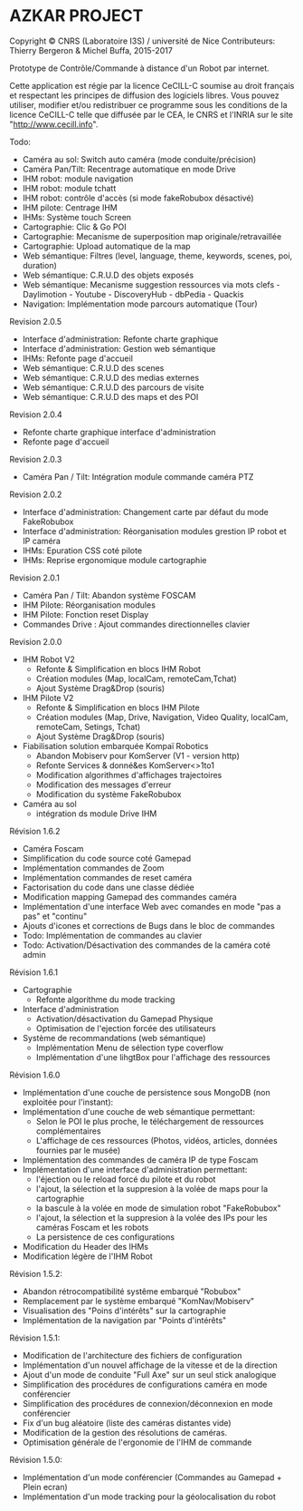 

# AZKAR PROJECT 

Copyright © CNRS (Laboratoire I3S) / université de Nice
Contributeurs: Thierry Bergeron & Michel Buffa, 2015-2017

Prototype de Contrôle/Commande à distance d'un Robot par internet.

Cette application est régie par la licence CeCILL-C soumise au droit français et
respectant les principes de diffusion des logiciels libres. Vous pouvez
utiliser, modifier et/ou redistribuer ce programme sous les conditions
de la licence CeCILL-C telle que diffusée par le CEA, le CNRS et l'INRIA 
sur le site "http://www.cecill.info".


Todo:
- Caméra au sol: Switch auto caméra (mode conduite/précision)
- Caméra Pan/Tilt: Recentrage automatique en mode Drive
- IHM robot: module navigation
- IHM robot: module tchatt
- IHM robot: contrôle d'accès (si mode fakeRobubox désactivé)
- IHM pilote: Centrage IHM
- IHMs: Système touch Screen
- Cartographie: Clic & Go POI
- Cartographie: Mecanisme de superposition map originale/retravaillée
- Cartographie: Upload automatique de la map
- Web sémantique: Filtres (level, language, theme, keywords, scenes, poi, duration)
- Web sémantique: C.R.U.D des objets exposés
- Web sémantique: Mecanisme suggestion ressources via mots clefs
        - Daylimotion
        - Youtube
        - DiscoveryHub
        - dbPedia
        - Quackis
- Navigation: Implémentation mode parcours automatique (Tour)


Revision 2.0.5
- Interface d'administration: Refonte charte graphique
- Interface d'administration: Gestion web sémantique
- IHMs: Refonte page d'accueil
- Web sémantique: C.R.U.D des scenes
- Web sémantique: C.R.U.D des medias externes
- Web sémantique: C.R.U.D des parcours de visite
- Web sémantique: C.R.U.D des maps et des POI 
     

Revision 2.0.4
- Refonte charte graphique interface d'administration
- Refonte page d'accueil


Revision 2.0.3
- Caméra Pan / Tilt: Intégration module commande caméra PTZ


Revision 2.0.2
- Interface d'administration: Changement carte par défaut du mode FakeRobubox
- Interface d'administration: Réorganisation modules grestion IP robot et IP caméra
- IHMs: Epuration CSS coté pilote
- IHMs: Reprise ergonomique module cartographie


Revision 2.0.1
- Caméra Pan / Tilt: Abandon système FOSCAM
- IHM Pilote: Réorganisation modules
- IHM Pilote: Fonction reset Display
- Commandes Drive : Ajout commandes directionnelles clavier


Revision 2.0.0
- IHM Robot V2
    - Refonte & Simplification en blocs IHM Robot
    - Création modules (Map, localCam, remoteCam,Tchat)  
    - Ajout Système Drag&Drop (souris)
- IHM Pilote V2
    - Refonte & Simplification en blocs IHM Pilote
    - Création modules (Map, Drive, Navigation, Video Quality, localCam, remoteCam, Setings, Tchat)  
    - Ajout Système Drag&Drop (souris)
- Fiabilisation solution embarquée Kompaï Robotics
    - Abandon Mobiserv pour KomServer (V1 - version http)
    - Refonte Services & donné&es KomServer<>1to1
    - Modification algorithmes d'affichages trajectoires 
    - Modification des messages d'erreur
    - Modification du système FakeRobubox
- Caméra au sol
    - intégration ds module Drive IHM
    

Révision 1.6.2
- Caméra Foscam
- Simplification du code source coté Gamepad
- Implémentation commandes de Zoom
- Implémentation commandes de reset caméra
- Factorisation du code dans une classe dédiée
- Modification mapping Gamepad des commandes caméra
- Implémentation d'une interface Web avec comandes en mode "pas a pas" et "continu"
- Ajouts d'icones et corrections de Bugs dans le bloc de commandes
- Todo: Implémentation de commandes au clavier
- Todo: Activation/Désactivation des commandes de la caméra coté admin


Révision 1.6.1
- Cartographie
    - Refonte algorithme du mode tracking
- Interface d'administration
    - Activation/désactivation du Gamepad Physique
    - Optimisation de l'ejection forcée des utilisateurs
- Système de recommandations (web sémantique)
    - Implémentation Menu de sélection type coverflow
    - Implémentation d'une lihgtBox pour l'affichage des ressources

Révision 1.6.0
- Implémentation d'une couche de persistence sous MongoDB (non exploitée pour l'instant):
- Implémentation d'une couche de web sémantique permettant:
    - Selon le POI le plus proche, le téléchargement de ressources complémentaires
    - L'affichage de ces ressources (Photos, vidéos, articles, données fournies par le musée)
- Implémentation des commandes de caméra IP de type Foscam
- Implémentation d'une interface d'administration permettant:
    - l'éjection ou le reload forcé du pilote et du robot
    - l'ajout, la sélection et la suppresion à la volée de maps pour la cartographie
    - la bascule à la volée en mode de simulation robot "FakeRobubox"
    - l'ajout, la sélection et la suppresion à la volée des IPs pour les caméras Foscam et les robots
    - La persistence de ces configurations
- Modification du Header des IHMs
- Modification légère de l'IHM Robot


Révision 1.5.2:
- Abandon rétrocompatibilité systême embarqué "Robubox"
- Remplacement par le système embarqué "KomNav/Mobiserv" 
- Visualisation des "Poins d'intérêts" sur la cartographie
- Implémentation de la navigation par "Points d'intérêts" 


Révision 1.5.1:
- Modification de l'architecture des fichiers de configuration
- Implémentation d'un nouvel affichage de la vitesse et de la direction  
- Ajout d'un mode de conduite "Full Axe" sur un seul stick analogique
- Simplification des procédures de configurations caméra en mode conférencier
- Simplification des procédures de connexion/déconnexion en mode conférencier
- Fix d'un bug aléatoire (liste des caméras distantes vide)
- Modification de la gestion des résolutions de caméras.  
- Optimisation générale de l'ergonomie de l'IHM de commande


Révision 1.5.0: 
- Implémentation d'un mode conférencier (Commandes au Gamepad + Plein ecran)
- Implémentation d'un mode tracking pour la géolocalisation du robot

